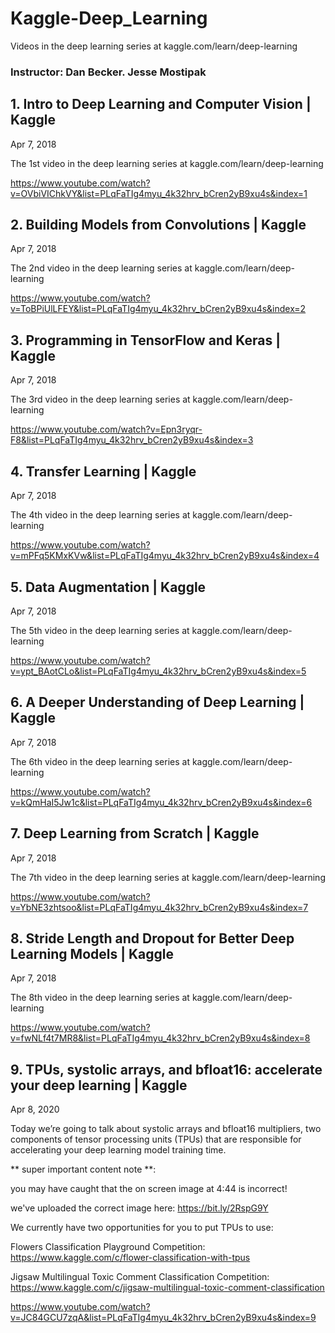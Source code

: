 # Kaggle-Deep_Learning
Videos in the deep learning series at kaggle.com/learn/deep-learning

### Instructor: Dan Becker. Jesse Mostipak

## 1. Intro to Deep Learning and Computer Vision | Kaggle

Apr 7, 2018

The 1st video in the deep learning series at kaggle.com/learn/deep-learning




https://www.youtube.com/watch?v=OVbiVIChkVY&list=PLqFaTIg4myu_4k32hrv_bCren2yB9xu4s&index=1

## 2. Building Models from Convolutions | Kaggle

Apr 7, 2018

The 2nd video in the deep learning series at kaggle.com/learn/deep-learning


https://www.youtube.com/watch?v=ToBPiUlLFEY&list=PLqFaTIg4myu_4k32hrv_bCren2yB9xu4s&index=2


## 3. Programming in TensorFlow and Keras | Kaggle

Apr 7, 2018

The 3rd video in the deep learning series at kaggle.com/learn/deep-learning

https://www.youtube.com/watch?v=Epn3ryqr-F8&list=PLqFaTIg4myu_4k32hrv_bCren2yB9xu4s&index=3

## 4. Transfer Learning | Kaggle

Apr 7, 2018

The 4th video in the deep learning series at kaggle.com/learn/deep-learning

https://www.youtube.com/watch?v=mPFq5KMxKVw&list=PLqFaTIg4myu_4k32hrv_bCren2yB9xu4s&index=4


## 5. Data Augmentation | Kaggle

Apr 7, 2018

The 5th video in the deep learning series at kaggle.com/learn/deep-learning

https://www.youtube.com/watch?v=ypt_BAotCLo&list=PLqFaTIg4myu_4k32hrv_bCren2yB9xu4s&index=5


## 6. A Deeper Understanding of Deep Learning | Kaggle

Apr 7, 2018

The 6th video in the deep learning series at kaggle.com/learn/deep-learning


https://www.youtube.com/watch?v=kQmHaI5Jw1c&list=PLqFaTIg4myu_4k32hrv_bCren2yB9xu4s&index=6

## 7. Deep Learning from Scratch | Kaggle

Apr 7, 2018

The 7th video in the deep learning series at kaggle.com/learn/deep-learning

https://www.youtube.com/watch?v=YbNE3zhtsoo&list=PLqFaTIg4myu_4k32hrv_bCren2yB9xu4s&index=7

## 8. Stride Length and Dropout for Better Deep Learning Models | Kaggle

Apr 7, 2018

The 8th video in the deep learning series at kaggle.com/learn/deep-learning


https://www.youtube.com/watch?v=fwNLf4t7MR8&list=PLqFaTIg4myu_4k32hrv_bCren2yB9xu4s&index=8

## 9. TPUs, systolic arrays, and bfloat16: accelerate your deep learning | Kaggle

Apr 8, 2020

Today we’re going to talk about systolic arrays and bfloat16 multipliers, two components of tensor processing units (TPUs) that are responsible for accelerating your deep learning model training time. 

** super important content note **: 

you may have caught that the on screen image at 4:44 is incorrect! 

we've uploaded the correct image here: https://bit.ly/2RspG9Y

We currently have two opportunities for you to put TPUs to use:  

Flowers Classification Playground Competition: https://www.kaggle.com/c/flower-classification-with-tpus

Jigsaw Multilingual Toxic Comment Classification Competition: https://www.kaggle.com/c/jigsaw-multilingual-toxic-comment-classification


https://www.youtube.com/watch?v=JC84GCU7zqA&list=PLqFaTIg4myu_4k32hrv_bCren2yB9xu4s&index=9



